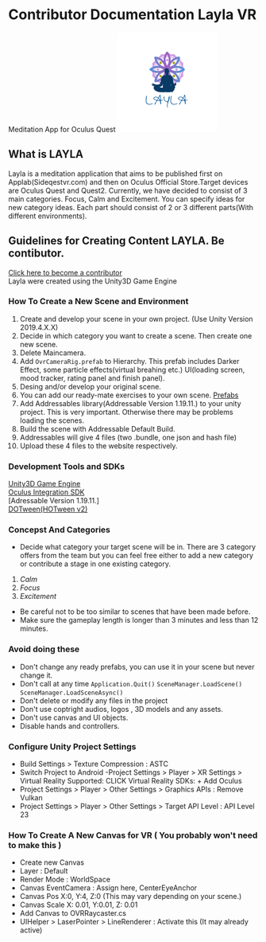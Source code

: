 # Contributor Documentation Layla VR
Meditation App for Oculus Quest 
![Error](https://github.com/kahveciozan/LaylaVR/blob/public/Assets/Sprites/LaylaLogo.png)
## What is LAYLA
Layla is a meditation application that aims to be published first on Applab(Sideqestvr.com) and then on Oculus Official Store.Target devices are Oculus Quest and Quest2. Currently, we have decided to consist of 3 main categories. Focus, Calm and Excitement. You can specify ideas for new category ideas. Each part should consist of 2 or 3 different parts(With different environments).
## Guidelines for Creating Content LAYLA. Be contibutor.
[Click here to become a contributor](https://forms.gle/XvepfJQD45Uu37mT7) <br/>
Layla were created using the Unity3D Game Engine
### How To Create a New Scene and Environment
1. Create and develop your scene in your own project. (Use Unity Version 2019.4.X.X) 
2. Decide in which category you want to create a scene. Then create one new scene.
3. Delete Maincamera.
4. Add  `OvrCameraRig.prefab` to Hierarchy. This prefab includes Darker Effect, some particle effects(virtual breahing etc.) UI(loading screen, mood tracker, rating panel and finish panel).
5. Desing and/or develop your original scene.
6. You can add our ready-mate exercises to your own scene. [Prefabs](https://www.exampleprefab.com)
7. Add Addressables library(Addressable Version 1.19.11.) to your unity project. This is very important. Otherwise there may be problems loading the scenes.
8. Build the scene with Addressable Default Build.
9. Addressables will give 4 files (two .bundle, one json and hash file)
10. Upload these 4 files to the website respectively.
### Development Tools and SDKs
[Unity3D Game Engine](https://unity.com/) <br/>
[Oculus Integration SDK](https://assetstore.unity.com/packages/tools/integration/oculus-integration-82022) <br/>
[Adressable Version 1.19.11.] <br/>
[DOTween(HOTween v2)](https://assetstore.unity.com/packages/tools/visual-scripting/dotween-pro-32416) <br/>
### Concepst And Categories
- Decide what category your target scene will be in. There are 3 category offers from the team but you can feel free either to add a new category or contribute a stage in one existing category.
1. *Calm* 
2. *Focus* 
3. *Excitement*

- Be careful not to be too similar to scenes that have been made before. <br/>
- Make sure the gameplay length is longer than 3 minutes and less than 12 minutes.
### Avoid doing these
- Don't change any ready prefabs, you can use it in your scene but never change it.
- Don't call at any time  `Application.Quit()` `SceneManager.LoadScene()` `SceneManager.LoadSceneAsync()`
- Don't delete or modify any files in the project
- Don't use coptright audios, logos , 3D models and any assets.
- Don't use canvas and UI objects.
- Disable hands and controllers.
### Configure Unity Project Settings
- Build Settings > Texture Compression : ASTC
- Switch Project to Android
-Project Settings > Player > XR Settings > Virtual Reality Supported: CLICK
Virtual Reality SDKs:  + Add Oculus
- Project Settings > Player > Other Settings > Graphics APIs : Remove Vulkan
- Project Settings > Player > Other Settings > Target API Level : API Level 23
### How To Create A New Canvas for VR ( You probably won't need to make this )
 - Create new Canvas
 - Layer : Default
 - Render Mode : WorldSpace
 - Canvas EventCamera : Assign here, CenterEyeAnchor
 - Canvas Pos X:0, Y:4, Z:0  (This may vary depending on your scene.)
 - Canvas Scale X: 0.01, Y:0.01, Z: 0.01
 - Add Canvas to OVRRaycaster.cs
 - UIHelper > LaserPointer > LineRenderer : Activate this (It may already active)
